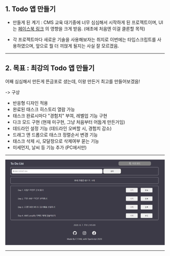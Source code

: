 ## 1. Todo 앱 만들기

- 만들게 된 계기 : CMS 교육 대기중에 너무 심심해서 시작하게 된 프로젝트이며, UI는 [페이스북 링크](https://www.facebook.com/100003769223078/videos/pcb.2553220691604754/1847567145378908/) 의 영향을 크게 받음. (애초에 처음엔 이걸 클론할 목적)

- 각 프로젝트마다 새로운 기술을 사용해보자는 취지로 이번에는 타입스크립트를 사용하였으며, 앞으로 뭘 더 끼얹게 될지는 사실 잘 모르겠음.

---

## 2. 목표 : **최강의 Todo 앱 만들기**

어째 심심해서 만든게 뜬금포로 샜는데, 이왕 만든거 최고를 만들어보겠음!

-> 구상   
 
- 반응형 디자인 적용   
- 완료된 태스크 히스토리 열람 가능   
- 태스크 완료시마다 "경험치" 부여, 레벨업 기능 구현   
- 다크 모드 구현 (현재 미구현, 그냥 처음부터 어둡게 만든거임)   
- 데드라인 설정 기능 (데드라인 오버할 시, 경험치 감소)
- 드래그 앤 드롭으로 태스크 정렬순서 변경 기능    
- 태스크 삭제 시, 모달창으로 삭제여부 묻는 기능   
- 미세먼지, 날씨 등 기능 추가 (PC에서만)      

---

<img src = "/todo.PNG" />

---
